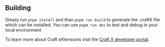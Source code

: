 ## Building

Simply run `pnpm install` and than `pnpm run build` to generate the .craftX file which can be installed.
You can use `pnpm run dev` to test and debug in your local environment

To learn more about Craft eXtensions visit the [Craft X developer portal](https://developer.craft.do).
